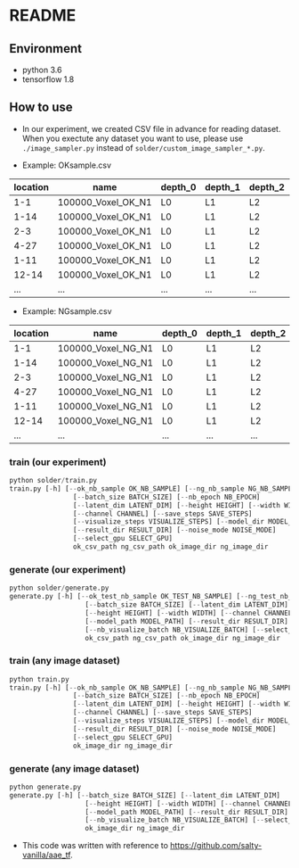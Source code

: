 # README

## Environment

* python 3.6
* tensorflow 1.8

## How to use

* In our experiment, we created CSV file in advance for reading dataset. When you exectute any dataset you want to use, please use `./image_sampler.py` instead of `solder/custom_image_sampler_*.py`.

* Example: OKsample.csv

| location | name                    | depth_0 | depth_1 | depth_2 | depth_3 | depth_4 | depth_5 | depth_6 | depth_7 |
|----------|-------------------------|---------|---------|---------|---------|---------|---------|---------|---------|
| 1-1     | 100000_Voxel_OK_N1 | L0     | L1     | L2     | L3     | L4     | L5     | L6     | L7     |
| 1-14    | 100000_Voxel_OK_N1 | L0     | L1     | L2     | L3     | L4     | L5     | L6     | L7     |
| 2-3    | 100000_Voxel_OK_N1 | L0     | L1     | L2     | L3     | L4     | L5     | L6     | L7     |
| 4-27   | 100000_Voxel_OK_N1 | L0     | L1     | L2     | L3     | L4     | L5     | L6     | L7     |
| 1-11   | 100000_Voxel_OK_N1 | L0     | L1     | L2     | L3     | L4     | L5     | L6     | L7     |
| 12-14    | 100000_Voxel_OK_N1 | L0     | L1     | L2     | L3     | L4     | L5     | L6     | L7     |
|...|...|...|...|...|...|...|...|...|...|

* Example: NGsample.csv

| location | name                    | depth_0 | depth_1 | depth_2 | depth_3 | depth_4 | depth_5 | depth_6 | depth_7 |
|----------|-------------------------|---------|---------|---------|---------|---------|---------|---------|---------|
| 1-1     | 100000_Voxel_NG_N1 | L0     | L1     | L2     | L3     | L4     | L5     | L6     | L7     |
| 1-14    | 100000_Voxel_NG_N1 | L0     | L1     | L2     | L3     | L4     | L5     | L6     | L7     |
| 2-3    | 100000_Voxel_NG_N1 | L0     | L1     | L2     | L3     | L4     | L5     | L6     | L7     |
| 4-27   | 100000_Voxel_NG_N1 | L0     | L1     | L2     | L3     | L4     | L5     | L6     | L7     |
| 1-11   | 100000_Voxel_NG_N1 | L0     | L1     | L2     | L3     | L4     | L5     | L6     | L7     |
| 12-14    | 100000_Voxel_NG_N1 | L0     | L1     | L2     | L3     | L4     | L5     | L6     | L7     |
|...|...|...|...|...|...|...|...|...|...|

### train (our experiment)

```python
python solder/train.py
train.py [-h] [--ok_nb_sample OK_NB_SAMPLE] [--ng_nb_sample NG_NB_SAMPLE]
                [--batch_size BATCH_SIZE] [--nb_epoch NB_EPOCH]
                [--latent_dim LATENT_DIM] [--height HEIGHT] [--width WIDTH]
                [--channel CHANNEL] [--save_steps SAVE_STEPS]
                [--visualize_steps VISUALIZE_STEPS] [--model_dir MODEL_DIR]
                [--result_dir RESULT_DIR] [--noise_mode NOISE_MODE]
                [--select_gpu SELECT_GPU]
                ok_csv_path ng_csv_path ok_image_dir ng_image_dir

```

### generate (our experiment)

```python
python solder/generate.py
generate.py [-h] [--ok_test_nb_sample OK_TEST_NB_SAMPLE] [--ng_test_nb_sample NG_TEST_NB_SAMPLE]
                   [--batch_size BATCH_SIZE] [--latent_dim LATENT_DIM]
                   [--height HEIGHT] [--width WIDTH] [--channel CHANNEL]
                   [--model_path MODEL_PATH] [--result_dir RESULT_DIR]
                   [--nb_visualize_batch NB_VISUALIZE_BATCH] [--select_gpu SELECT_GPU]
                   ok_csv_path ng_csv_path ok_image_dir ng_image_dir
```

### train (any image dataset)

```python
python train.py
train.py [-h] [--ok_nb_sample OK_NB_SAMPLE] [--ng_nb_sample NG_NB_SAMPLE]
                [--batch_size BATCH_SIZE] [--nb_epoch NB_EPOCH]
                [--latent_dim LATENT_DIM] [--height HEIGHT] [--width WIDTH]
                [--channel CHANNEL] [--save_steps SAVE_STEPS]
                [--visualize_steps VISUALIZE_STEPS] [--model_dir MODEL_DIR]
                [--result_dir RESULT_DIR] [--noise_mode NOISE_MODE]
                [--select_gpu SELECT_GPU]
                ok_image_dir ng_image_dir

```

### generate (any image dataset)

```python
python generate.py
generate.py [-h] [--batch_size BATCH_SIZE] [--latent_dim LATENT_DIM]
                   [--height HEIGHT] [--width WIDTH] [--channel CHANNEL]
                   [--model_path MODEL_PATH] [--result_dir RESULT_DIR]
                   [--nb_visualize_batch NB_VISUALIZE_BATCH] [--select_gpu SELECT_GPU]
                   ok_image_dir ng_image_dir
```

* This code was written with reference to https://github.com/salty-vanilla/aae_tf.
